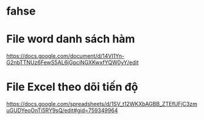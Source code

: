 # fahse

# File word danh sách hàm
https://docs.google.com/document/d/14VI1Yn-G2nbTTNUz6FewS5AL6jGpciNGXKwxfYQW0yY/edit

# File Excel theo dõi tiến độ
https://docs.google.com/spreadsheets/d/1SV_t12WKXbAGBB_ZTEfUFjC3zmuGUDYeoOnTi5RY9sQ/edit#gid=759349964